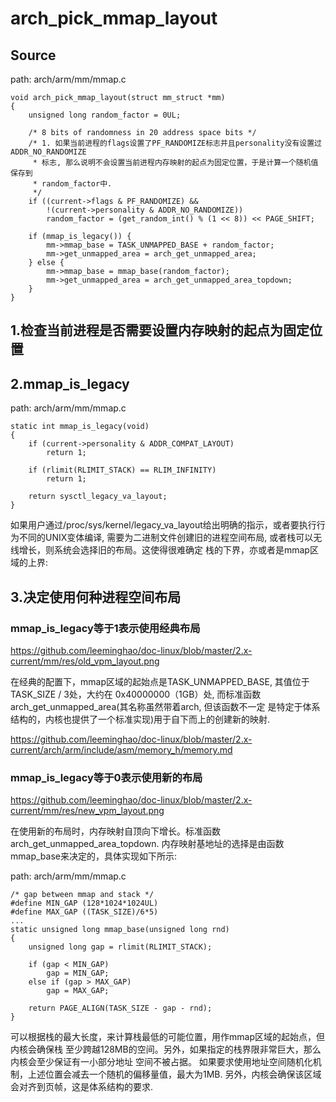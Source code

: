 arch_pick_mmap_layout
========================================

Source
----------------------------------------

path: arch/arm/mm/mmap.c
```
void arch_pick_mmap_layout(struct mm_struct *mm)
{
    unsigned long random_factor = 0UL;

    /* 8 bits of randomness in 20 address space bits */
    /* 1. 如果当前进程的flags设置了PF_RANDOMIZE标志并且personality没有设置过ADDR_NO_RANDOMIZE
     * 标志, 那么说明不会设置当前进程内存映射的起点为固定位置，于是计算一个随机值保存到
     * random_factor中.
     */
    if ((current->flags & PF_RANDOMIZE) &&
        !(current->personality & ADDR_NO_RANDOMIZE))
        random_factor = (get_random_int() % (1 << 8)) << PAGE_SHIFT;

    if (mmap_is_legacy()) {
        mm->mmap_base = TASK_UNMAPPED_BASE + random_factor;
        mm->get_unmapped_area = arch_get_unmapped_area;
    } else {
        mm->mmap_base = mmap_base(random_factor);
        mm->get_unmapped_area = arch_get_unmapped_area_topdown;
    }
}
```

1.检查当前进程是否需要设置内存映射的起点为固定位置
----------------------------------------

2.mmap_is_legacy
----------------------------------------

path: arch/arm/mm/mmap.c
```
static int mmap_is_legacy(void)
{
    if (current->personality & ADDR_COMPAT_LAYOUT)
        return 1;

    if (rlimit(RLIMIT_STACK) == RLIM_INFINITY)
        return 1;

    return sysctl_legacy_va_layout;
}
```

如果用户通过/proc/sys/kernel/legacy_va_layout给出明确的指示，或者要执行行为不同的UNIX变体编译,
需要为二进制文件创建旧的进程空间布局, 或者栈可以无线增长，则系统会选择旧的布局。这使得很难确定
栈的下界，亦或者是mmap区域的上界:

3.决定使用何种进程空间布局
----------------------------------------

### mmap_is_legacy等于1表示使用经典布局

https://github.com/leeminghao/doc-linux/blob/master/2.x-current/mm/res/old_vpm_layout.png

在经典的配置下，mmap区域的起始点是TASK_UNMAPPED_BASE, 其值位于TASK_SIZE / 3处，大约在
0x40000000（1GB）处, 而标准函数arch_get_unmapped_area(其名称虽然带着arch, 但该函数不一定
是特定于体系结构的，内核也提供了一个标准实现)用于自下而上的创建新的映射.

https://github.com/leeminghao/doc-linux/blob/master/2.x-current/arch/arm/include/asm/memory_h/memory.md

### mmap_is_legacy等于0表示使用新的布局

https://github.com/leeminghao/doc-linux/blob/master/2.x-current/mm/res/new_vpm_layout.png

在使用新的布局时，内存映射自顶向下增长。标准函数arch_get_unmapped_area_topdown.
内存映射基地址的选择是由函数mmap_base来决定的，具体实现如下所示:

path: arch/arm/mm/mmap.c
```
/* gap between mmap and stack */
#define MIN_GAP (128*1024*1024UL)
#define MAX_GAP ((TASK_SIZE)/6*5)
...
static unsigned long mmap_base(unsigned long rnd)
{
    unsigned long gap = rlimit(RLIMIT_STACK);

    if (gap < MIN_GAP)
        gap = MIN_GAP;
    else if (gap > MAX_GAP)
        gap = MAX_GAP;

    return PAGE_ALIGN(TASK_SIZE - gap - rnd);
}
```

可以根据栈的最大长度，来计算栈最低的可能位置，用作mmap区域的起始点，但内核会确保栈
至少跨越128MB的空间。另外，如果指定的栈界限非常巨大，那么内核会至少保证有一小部分地址
空间不被占据。
如果要求使用地址空间随机化机制，上述位置会减去一个随机的偏移量值，最大为1MB.
另外，内核会确保该区域会对齐到页帧，这是体系结构的要求.
